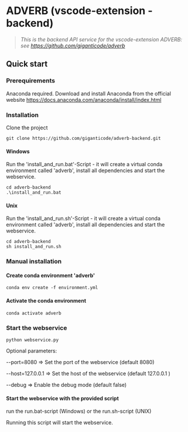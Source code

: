 # ADVERB (vscode-extension - backend)

> *This is the backend API service for the vscode-extension ADVERB: see https://github.com/giganticode/adverb*

## Quick start

### Prerequirements
Anaconda required.
Download and install Anaconda from the official website https://docs.anaconda.com/anaconda/install/index.html

### Installation

Clone the project
```
git clone https://github.com/giganticode/adverb-backend.git
```

#### Windows
Run the 'install_and_run.bat'-Script - it will create a virtual conda environment called 'adverb', install all dependencies and start the webservice.
```
cd adverb-backend
.\install_and_run.bat
```

#### Unix
Run the 'install_and_run.sh'-Script - it will create a virtual conda environment called 'adverb', install all dependencies and start the webservice.
```
cd adverb-backend
sh install_and_run.sh
```

### Manual installation

#### Create conda environment 'adverb'
```
conda env create -f environment.yml
```

#### Activate the conda environment
```
conda activate adverb
```

### Start the webservice
```
python webservice.py 
```

Optional parameters:

--port=8080 => Set the port of the webservice (default 8080)

--host=127.0.0.1 => Set the host of the webservice (default 127.0.0.1 )

--debug => Enable the debug mode (default false)


#### Start the webservice with the provided script
run the run.bat-script (Windows) or the run.sh-script (UNIX)

Running this script will start the webservice.